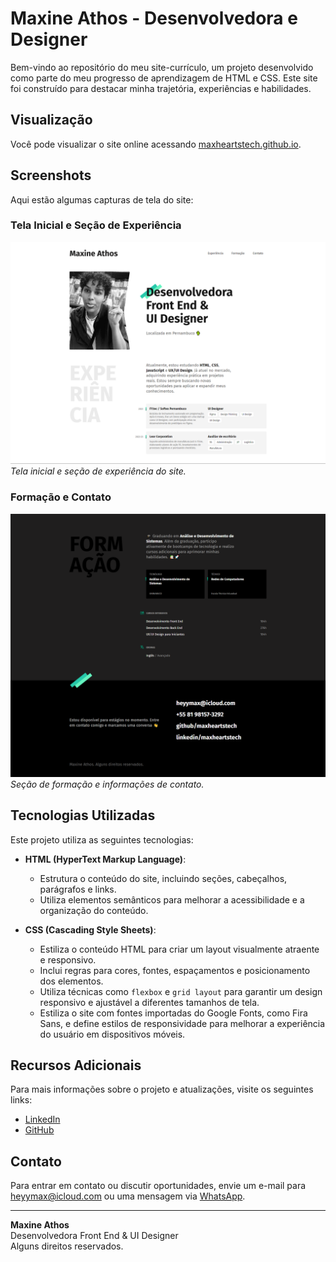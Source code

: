 # Maxine Athos - Desenvolvedora e Designer

Bem-vindo ao repositório do meu site-currículo, um projeto desenvolvido como parte do meu progresso de aprendizagem de HTML e CSS. Este site foi construído para destacar minha trajetória, experiências e habilidades.

## Visualização

Você pode visualizar o site online acessando [maxheartstech.github.io](https://maxheartstech.github.io).

## Screenshots

Aqui estão algumas capturas de tela do site:

### Tela Inicial e Seção de Experiência

![Tela Inicial e Seção de Experiência](img/screenshots/180d3000-0a9d-420d-9968-457906982c21.jpg)
*Tela inicial e seção de experiência do site.*

### Formação e Contato

![Formação e Contato](img/screenshots/25435c06-8507-46e4-9b9d-63e43119fb6e.jpg)
*Seção de formação e informações de contato.*

## Tecnologias Utilizadas

Este projeto utiliza as seguintes tecnologias:

- **HTML (HyperText Markup Language)**:
  - Estrutura o conteúdo do site, incluindo seções, cabeçalhos, parágrafos e links.
  - Utiliza elementos semânticos para melhorar a acessibilidade e a organização do conteúdo.

- **CSS (Cascading Style Sheets)**:
  - Estiliza o conteúdo HTML para criar um layout visualmente atraente e responsivo.
  - Inclui regras para cores, fontes, espaçamentos e posicionamento dos elementos.
  - Utiliza técnicas como `flexbox` e `grid layout` para garantir um design responsivo e ajustável a diferentes tamanhos de tela.
  - Estiliza o site com fontes importadas do Google Fonts, como Fira Sans, e define estilos de responsividade para melhorar a experiência do usuário em dispositivos móveis.

## Recursos Adicionais

Para mais informações sobre o projeto e atualizações, visite os seguintes links:

- [LinkedIn](https://linkedin.com/in/maxheartstech)
- [GitHub](https://github.com/maxheartstech)

## Contato

Para entrar em contato ou discutir oportunidades, envie um e-mail para [heyymax@icloud.com](mailto:heyymax@icloud.com) ou uma mensagem via [WhatsApp](https://wa.me/5581981573292).

---

**Maxine Athos**  
Desenvolvedora Front End & UI Designer  
Alguns direitos reservados.
